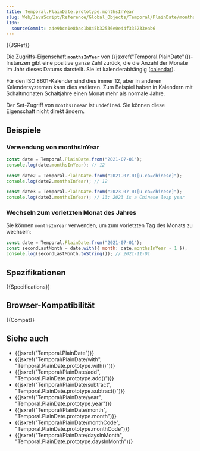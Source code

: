 ```yaml
---
title: Temporal.PlainDate.prototype.monthsInYear
slug: Web/JavaScript/Reference/Global_Objects/Temporal/PlainDate/monthsInYear
l10n:
  sourceCommit: a4e9bce1e8bac1b845b32536e0e44f335233eab6
---
```


{{JSRef}}

Die Zugriffs-Eigenschaft **`monthsInYear`** von {{jsxref("Temporal.PlainDate")}}-Instanzen gibt eine positive ganze Zahl zurück, die die Anzahl der Monate im Jahr dieses Datums darstellt. Sie ist kalenderabhängig ([calendar](/de/docs/Web/JavaScript/Reference/Global_Objects/Temporal#calendars)).

Für den ISO 8601-Kalender sind dies immer 12, aber in anderen Kalendersystemen kann dies variieren. Zum Beispiel haben in Kalendern mit Schaltmonaten Schaltjahre einen Monat mehr als normale Jahre.

Der Set-Zugriff von `monthsInYear` ist `undefined`. Sie können diese Eigenschaft nicht direkt ändern.

## Beispiele

### Verwendung von monthsInYear

```js
const date = Temporal.PlainDate.from("2021-07-01");
console.log(date.monthsInYear); // 12

const date2 = Temporal.PlainDate.from("2021-07-01[u-ca=chinese]");
console.log(date2.monthsInYear); // 12

const date3 = Temporal.PlainDate.from("2023-07-01[u-ca=chinese]");
console.log(date3.monthsInYear); // 13; 2023 is a Chinese leap year
```

### Wechseln zum vorletzten Monat des Jahres

Sie können `monthsInYear` verwenden, um zum vorletzten Tag des Monats zu wechseln:

```js
const date = Temporal.PlainDate.from("2021-07-01");
const secondLastMonth = date.with({ month: date.monthsInYear - 1 });
console.log(secondLastMonth.toString()); // 2021-11-01
```

## Spezifikationen

{{Specifications}}

## Browser-Kompatibilität

{{Compat}}

## Siehe auch

- {{jsxref("Temporal.PlainDate")}}
- {{jsxref("Temporal/PlainDate/with", "Temporal.PlainDate.prototype.with()")}}
- {{jsxref("Temporal/PlainDate/add", "Temporal.PlainDate.prototype.add()")}}
- {{jsxref("Temporal/PlainDate/subtract", "Temporal.PlainDate.prototype.subtract()")}}
- {{jsxref("Temporal/PlainDate/year", "Temporal.PlainDate.prototype.year")}}
- {{jsxref("Temporal/PlainDate/month", "Temporal.PlainDate.prototype.month")}}
- {{jsxref("Temporal/PlainDate/monthCode", "Temporal.PlainDate.prototype.monthCode")}}
- {{jsxref("Temporal/PlainDate/daysInMonth", "Temporal.PlainDate.prototype.daysInMonth")}}
